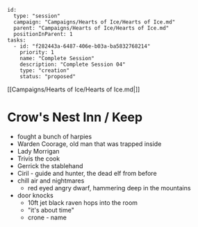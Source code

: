 
```RpgManager4
id: 
  type: "session"
  campaign: "Campaigns/Hearts of Ice/Hearts of Ice.md"
  parent: "Campaigns/Hearts of Ice/Hearts of Ice.md"
  positionInParent: 1
tasks: 
  - id: "f282443a-6487-406e-b03a-ba5832768214"
    priority: 1
    name: "Complete Session"
    description: "Complete Session 04"
    type: "creation"
    status: "proposed"
```

[[Campaigns/Hearts of Ice/Hearts of Ice.md|]]

# Crow's Nest Inn / Keep

- fought a bunch of harpies
- Warden Coorage, old man that was trapped inside
- Lady Morrigan
- Trivis the cook
- Gerrick the stablehand
- Ciril - guide and hunter, the dead elf from before
- chill air and nightmares
	- red eyed angry dwarf, hammering deep in the mountains
- door knocks
	- 10ft jet black raven hops into the room
	- "it's about time"
	- crone - name
